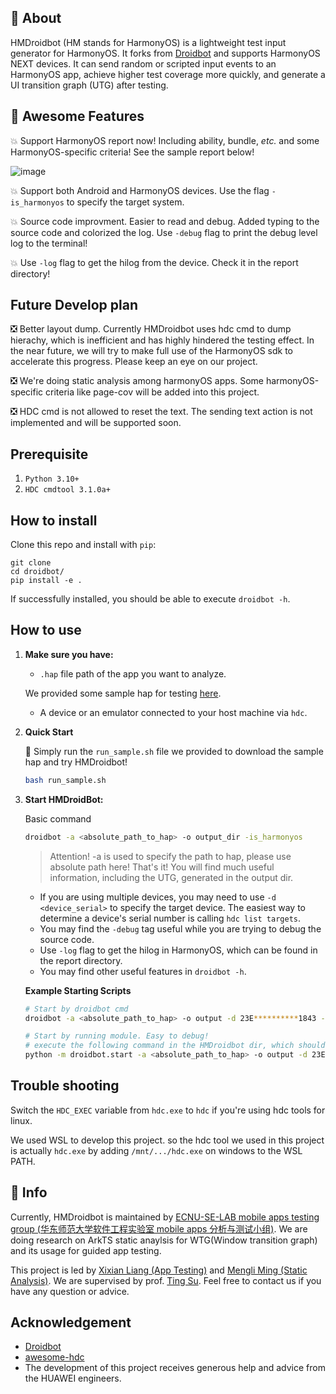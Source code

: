 ## :memo: About
HMDroidbot (HM stands for HarmonyOS) is a lightweight test input generator for HarmonyOS. It forks from [Droidbot](https://github.com/honeynet/droidbot) and supports HarmonyOS NEXT devices.
It can send random or scripted input events to an HarmonyOS app, achieve higher test coverage more quickly, and generate a UI transition graph (UTG) after testing.

## :smiling_face_with_three_hearts: Awesome Features 
:boom: Support HarmonyOS report now! Including ability, bundle, *etc.* and some HarmonyOS-specific criteria! See the sample report below!

![image](https://github.com/user-attachments/assets/1dfbb6f8-c9ab-48b2-8043-5474719a7466)

:boom: Support both Android and HarmonyOS devices. Use the flag `-is_harmonyos` to specify the target system.

:boom: Source code improvment. Easier to read and debug. Added typing to the source code and colorized the log. Use `-debug` flag to print the debug level log to the terminal!

:boom: Use `-log` flag to get the hilog from the device. Check it in the report directory!

## Future Develop plan
:negative_squared_cross_mark: Better layout dump. Currently HMDroidbot uses hdc cmd to dump hierachy, which is inefficient and has highly hindered the testing effect. In the near future, we will try to make full use of the HarmonyOS sdk to accelerate this progress. Please keep an eye on our project.

:negative_squared_cross_mark: We're doing static analysis among harmonyOS apps. Some harmonyOS-specific criteria like page-cov will be added into this project.

:negative_squared_cross_mark: HDC cmd is not allowed to reset the text. The sending text action is not implemented and will be supported soon.

## Prerequisite

1. `Python 3.10+`
2. `HDC cmdtool 3.1.0a+`

## How to install

Clone this repo and install with `pip`:

```shell
git clone 
cd droidbot/
pip install -e .
```

If successfully installed, you should be able to execute `droidbot -h`.

## How to use

1. **Make sure you have:**

    + `.hap` file path of the app you want to analyze.

    We provided some sample hap for testing [here](https://github.com/XixianLiang/HarmonyOS_NEXT_apps).

    + A device or an emulator connected to your host machine via `hdc`.

2. **Quick Start**

    :wave: Simply run the `run_sample.sh` file we provided to download the sample hap and try HMDroidbot!
    ```bash
    bash run_sample.sh
    ```

2. **Start HMDroidBot:**
    
    Basic command
    ```bash
    droidbot -a <absolute_path_to_hap> -o output_dir -is_harmonyos
    ```
    > Attention! -a is used to specify the path to hap, please use absolute path here!
    That's it! You will find much useful information, including the UTG, generated in the output dir.

    + If you are using multiple devices, you may need to use `-d <device_serial>` to specify the target device. The easiest way to determine a device's serial number is calling `hdc list targets`.
    + You may find the `-debug` tag useful while you are trying to debug the source code.
    + Use `-log` flag to get the hilog in HarmonyOS, which can be found in the report directory.
    + You may find other useful features in `droidbot -h`.

    **Example Starting Scripts**
    ```bash
    # Start by droidbot cmd
    droidbot -a <absolute_path_to_hap> -o output -d 23E**********1843 -count 1000 -is_harmonyos -debug

    # Start by running module. Easy to debug!
    # execute the following command in the HMDroidbot dir, which should include the setup.py.
    python -m droidbot.start -a <absolute_path_to_hap> -o output -d 23E**********1843 -count 1000 -is_harmonyos -debug
    ```
    
## Trouble shooting
Switch the `HDC_EXEC` variable from `hdc.exe` to `hdc` if you're using hdc tools for linux.

We used WSL to develop this project. so the hdc tool we used in this project is actually `hdc.exe` by adding `/mnt/.../hdc.exe` on windows to the WSL PATH.

## :mega: Info
Currently, HMDroidbot is maintained by [ECNU-SE-LAB mobile apps testing group (华东师范大学软件工程实验室 mobile apps 分析与测试小组)](https://mobile-app-analysis.github.io/). We are doing research on ArkTS static anaylsis for WTG(Window transition graph) and its usage for guided app testing.

This project is led by [Xixian Liang (App Testing)](https://xixianliang.github.io/resume/) and [Mengli Ming (Static Analysis)](https://ml-ming.dev/). We are supervised by prof. [Ting Su](https://tingsu.github.io/). Feel free to contact us if you have any question or advice.

## Acknowledgement

- [Droidbot](https://github.com/honeynet/droidbot)
- [awesome-hdc](https://github.com/codematrixer/awesome-hdc)
- The development of this project receives generous help and advice from the HUAWEI engineers.
